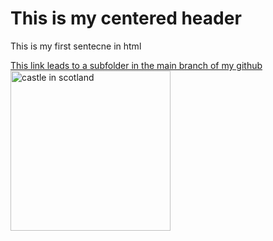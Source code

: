<!DOCTYPE html>
<html>
<body>

<h1> This is my centered header </h1>
<p> This is my first sentecne in html </p>
<a href/"https://github.com/salsaket/KNES381/tree/subfolder-in-main-branch"> This link leads to a subfolder in the main branch of my github </a>
<img src="https://media.onthemarket.com/properties/13899809/1465804485/image-3-1024x1024.jpg" alt="castle in scotland" width="256" height="256"> 


</body>
</html>
